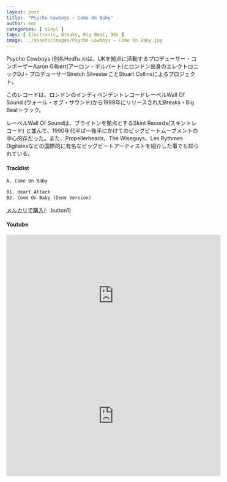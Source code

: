 ```yaml
---
layout: post
title:  "Psycho Cowboys – Come On Baby"
author: mmr
categories: [ Vinyl ]
tags: [ Electronic, Breaks, Big Beat, 90s ]
image: ../assets/images/Psycho Cowboys – Come On Baby.jpg
---
```


Psycho Cowboys (別名Hedfu_k)は、UKを拠点に活動するプロデューサー・コンポーザーAaron Gilbert(アーロン・ギルバート)とロンドン出身のエレクトロニックDJ・プロデューサーStretch SilvesterことStuart Collinsによるプロジェクト。


このレコードは、ロンドンのインディペンデントレコードレーベルWall Of Sound (ウォール・オブ・サウンド)から1999年にリリースされたBreaks・Big Beatトラック。

レーベルWall Of Soundは、ブライトンを拠点とするSkint Records(スキントレコード) と並んで、1990年代半ば〜後半にかけてのビッグビートムーブメントの中心的存だった。また、Propellerheads、The Wiseguys、Les Rythmes Digitalesなどの国際的に有名なビッグビートアーティストを紹介した事でも知られている。

#### Tracklist
```md
A. Come On Baby

B1. Heart Attack
B2. Come On Baby (Demo Version)
```

[メルカリで購入](https://jp.mercari.com/item/m23010832110?afid=6142608987){: .button1}

#### Youtube
<iframe width="560" height="315" src="https://www.youtube.com/embed/veUq6vz7smo?si=G4xuKAL_vvudQDVK" title="YouTube video player" frameborder="0" allow="accelerometer; autoplay; clipboard-write; encrypted-media; gyroscope; picture-in-picture; web-share" referrerpolicy="strict-origin-when-cross-origin" allowfullscreen></iframe>

<iframe width="560" height="315" src="https://www.youtube.com/embed/0aQt4eo2ndo?si=uY9BurMwAWqi6AlP" title="YouTube video player" frameborder="0" allow="accelerometer; autoplay; clipboard-write; encrypted-media; gyroscope; picture-in-picture; web-share" referrerpolicy="strict-origin-when-cross-origin" allowfullscreen></iframe>